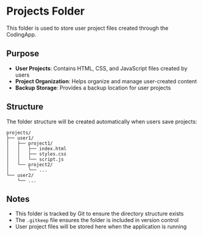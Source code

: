 # Projects Folder

This folder is used to store user project files created through the CodingApp.

## Purpose

- **User Projects**: Contains HTML, CSS, and JavaScript files created by users
- **Project Organization**: Helps organize and manage user-created content
- **Backup Storage**: Provides a backup location for user projects

## Structure

The folder structure will be created automatically when users save projects:

```
projects/
├── user1/
│   ├── project1/
│   │   ├── index.html
│   │   ├── styles.css
│   │   └── script.js
│   └── project2/
│       └── ...
└── user2/
    └── ...
```

## Notes

- This folder is tracked by Git to ensure the directory structure exists
- The `.gitkeep` file ensures the folder is included in version control
- User project files will be stored here when the application is running
